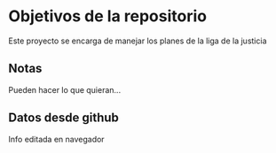 # Objetivos de la repositorio

Este proyecto se encarga de manejar los planes de la liga de la justicia


## Notas
Pueden hacer lo que quieran...

## Datos desde github
Info editada en navegador
